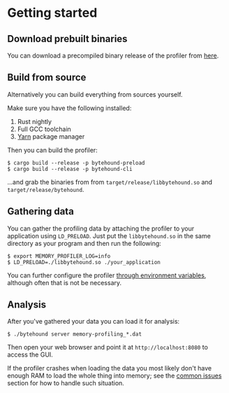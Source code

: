 # Getting started

## Download prebuilt binaries

You can download a precompiled binary release of the profiler from [here](https://github.com/koute/bytehound/releases).

## Build from source

Alternatively you can build everything from sources yourself.

Make sure you have the following installed:

1. Rust nightly
2. Full GCC toolchain
3. [Yarn](https://yarnpkg.com) package manager

Then you can build the profiler:

```
$ cargo build --release -p bytehound-preload
$ cargo build --release -p bytehound-cli
```

...and grab the binaries from from `target/release/libbytehound.so` and `target/release/bytehound`.

## Gathering data

You can gather the profiling data by attaching the profiler to your application using `LD_PRELOAD`.
Just put the `libbytehound.so` in the same directory as your program and then run the following:

```
$ export MEMORY_PROFILER_LOG=info
$ LD_PRELOAD=./libbytehound.so ./your_application
```

You can further configure the profiler [through environment variables](./configuration.md),
although often that is not be necessary.

## Analysis

After you've gathered your data you can load it for analysis:

```
$ ./bytehound server memory-profiling_*.dat
```

Then open your web browser and point it at `http://localhost:8080` to access the GUI.

If the profiler crashes when loading the data you most likely don't have
enough RAM to load the whole thing into memory; see the [common issues](./common_issues.md)
section for how to handle such situation.
